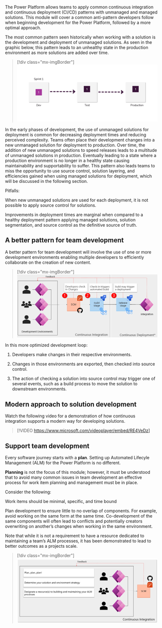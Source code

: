 The Power Platform allows teams to apply common continuous integration and continuous deployment (CI/CD) patterns with unmanaged and managed solutions. This module will cover a common anti-pattern developers follow when beginning development for the Power Platform, followed by a more optimal approach. 

The most common pattern seen historically when working with a solution is the development and deployment of unmanaged solutions. As seen in the graphic below, this pattern leads to an unhealthy state in the production environment as more solutions are added over time. 

> [!div class="mx-imgBorder"]
> [![Demonstration of the common pattern developers follow when deploying a new unmanaged solution.](../media/common-pattern.gif)](../media/common-pattern.gif#lightbox)

In the early phases of development, the use of unmanaged solutions for deployment is common for decreasing deployment times and reducing perceived complexity. Teams often place their development changes into a new unmanaged solution for deployment to production. Over time, the addition of new unmanaged solutions to speed releases leads to a multitude of unmanaged solutions in production. Eventually leading to a state where a production environment is no longer in a healthy state causing maintainability and supportability to suffer. This pattern also leads teams to miss the opportunity to use source control, solution layering, and efficiencies gained when using managed solutions for deployment, which will be discussed in the following section.  

Pitfalls: 

When new unmanaged solutions are used for each deployment, it is not possible to apply source control for solutions. 

Improvements in deployment times are marginal when compared to a healthy deployment pattern applying managed solutions, solution segmentation, and source control as the definitive source of truth.  

## A better pattern for team development

A better pattern for team development will involve the use of one or more development environments enabling multiple developers to efficiently collaborate on the creation of new content. 

> [!div class="mx-imgBorder"]
> [![Diagram of the setup of multiple development environments with one or many developers.](../media/multiple-development-setup.png)](../media/multiple-development-setup.png#lightbox)

In this more optimized development loop:

1. Developers make changes in their respective environments. 

1. Changes in those environments are exported, then checked into source control. 

1. The action of checking a solution into source control may trigger one of several events, such as a build process to move the solution to downstream environments.   

## Modern approach to solution development

Watch the following video for a demonstration of how continuous integration supports a modern way for developing solutions.

> [!VIDEO https://www.microsoft.com/videoplayer/embed/RE4VeDz]

## Support team development

Every software journey starts with a **plan**. Setting up Automated Lifecyle Management (ALM) for the Power Platform is no different.

**Planning** is not the focus of this module; however, it must be understood that to avoid many common issues in team development an effective process for work item planning and management must be in place. 

Consider the following: 

Work items should be minimal, specific, and time bound 

Plan development to ensure little to no overlap of components. For example, avoid working on the same form at the same time. Co-development of the same components will often lead to conflicts and potentially creators overwriting on another’s changes when working in the same environment. 

Note that while it is not a requirement to have a resource dedicated to maintaining a team’s ALM processes, it has been demonstrated to lead to better outcomes as a projects scale. 

> [!div class="mx-imgBorder"]
> [![Diagram of the support team development continuous integration.](../media/continuous-integration.png)](../media/continuous-integration.png#lightbox)
